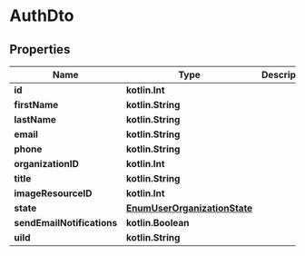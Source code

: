 
# AuthDto

## Properties
Name | Type | Description | Notes
------------ | ------------- | ------------- | -------------
**id** | **kotlin.Int** |  | 
**firstName** | **kotlin.String** |  | 
**lastName** | **kotlin.String** |  | 
**email** | **kotlin.String** |  | 
**phone** | **kotlin.String** |  | 
**organizationID** | **kotlin.Int** |  | 
**title** | **kotlin.String** |  | 
**imageResourceID** | **kotlin.Int** |  | 
**state** | [**EnumUserOrganizationState**](EnumUserOrganizationState.md) |  | 
**sendEmailNotifications** | **kotlin.Boolean** |  | 
**uiId** | **kotlin.String** |  |  [optional]



